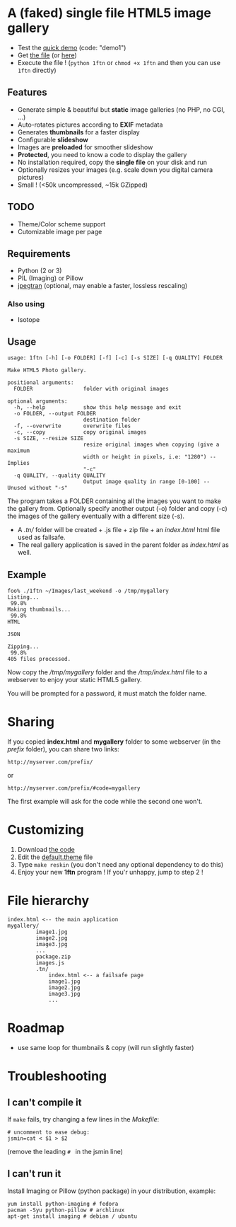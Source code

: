 # A (faked) single file HTML5 image gallery

* Test the [quick demo](http://devaux.fabien.free.fr/gal/) (code: "demo1")
* Get [the file](./1ftn) (or [here](https://raw.githubusercontent.com/fdev31/onefilegallery/master/1ftn))
* Execute the file ! (`python 1ftn` or `chmod +x 1ftn` and then you can use `1ftn` directly)

## Features

- Generate simple & beautiful but **static** image galleries (no PHP, no CGI, ...)
- Auto-rotates pictures according to **EXIF** metadata
- Generates **thumbnails** for a faster display
- Configurable **slideshow**
- Images are **preloaded** for smoother slideshow
- **Protected**, you need to know a code to display the gallery
- No installation required, copy the **single file** on your disk and run
- Optionally resizes your images (e.g. scale down you digital camera pictures)
- Small ! (<50k uncompressed, ~15k GZipped)

## TODO

- Theme/Color scheme support
- Cutomizable image per page

## Requirements

- Python (2 or 3)
- PIL (Imaging) or Pillow
- [jpegtran](https://github.com/jbaiter/jpegtran-cffi) (optional, may enable a faster, lossless rescaling)

### Also using

- Isotope

## Usage

    usage: 1ftn [-h] [-o FOLDER] [-f] [-c] [-s SIZE] [-q QUALITY] FOLDER

    Make HTML5 Photo gallery.

    positional arguments:
      FOLDER                folder with original images

    optional arguments:
      -h, --help            show this help message and exit
      -o FOLDER, --output FOLDER
                            destination folder
      -f, --overwrite       overwrite files
      -c, --copy            copy original images
      -s SIZE, --resize SIZE
                            resize original images when copying (give a maximum
                            width or height in pixels, i.e: "1280") -- Implies
                            "-c"
      -q QUALITY, --quality QUALITY
                            Output image quality in range [0-100] -- Unused without "-s"

The program takes a FOLDER containing all the images you want to make the gallery from.
Optionally specify another output (-o) folder and copy (-c) the images of the gallery eventually with a different size (-s).

- A *.tn/* folder will be created + .js file + zip file + an *index.html* html file used as failsafe. 
- The real gallery application is saved in the parent folder as *index.html* as well.

## Example

    foo% ./1ftn ~/Images/last_weekend -o /tmp/mygallery
    Listing...
     99.8%
    Making thumbnails...
     99.8%
    HTML

    JSON

    Zipping...
     99.8%
    405 files processed.

Now copy the */tmp/mygallery* folder and the */tmp/index.html* file to a webserver to enjoy your static HTML5 gallery.

You will be prompted for a password, it must match the folder name.

# Sharing

If you copied **index.html** and **mygallery** folder to some webserver (in the *prefix* folder), you can share two links:

    http://myserver.com/prefix/

or

    http://myserver.com/prefix/#code=mygallery


The first example will ask for the code while the second one won't.

# Customizing

1. Download [the code](../../archive/master.zip)
1. Edit the [default.theme](./default.theme) file
1. Type `make reskin` (you don't need any optional dependency to do this)
1.  Enjoy your new **1ftn** program ! If you'r unhappy, jump to step 2 !


# File hierarchy

    index.html <-- the main application
    mygallery/
             image1.jpg
             image2.jpg
             image3.jpg
             ...
             package.zip
             images.js
             .tn/
                 index.html <-- a failsafe page
                 image1.jpg
                 image2.jpg
                 image3.jpg
                 ...

# Roadmap

- use same loop for thumbnails & copy (will run slightly faster)

# Troubleshooting

## I can't compile it

If `make` fails, try changing a few lines in the *Makefile*:

    # uncomment to ease debug:
    jsmin=cat < $1 > $2

(remove the leading `# ` in the jsmin line)

## I can't run it

Install Imaging or Pillow (python package) in your distribution, example:

    yum install python-imaging # fedora
    pacman -Syu python-pillow # archlinux
    apt-get install imaging # debian / ubuntu

